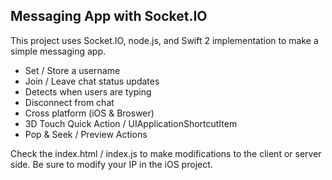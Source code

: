 ## Messaging App with Socket.IO

This project uses Socket.IO, node.js, and Swift 2 implementation to make a simple messaging app.

* Set / Store a username
* Join / Leave chat status updates
* Detects when users are typing
* Disconnect from chat 
* Cross platform (iOS & Broswer)
* 3D Touch Quick Action / UIApplicationShortcutItem
* Pop & Seek / Preview Actions

Check the index.html / index.js to make modifications to the client or server side. Be sure to modify your IP in the iOS project. 
